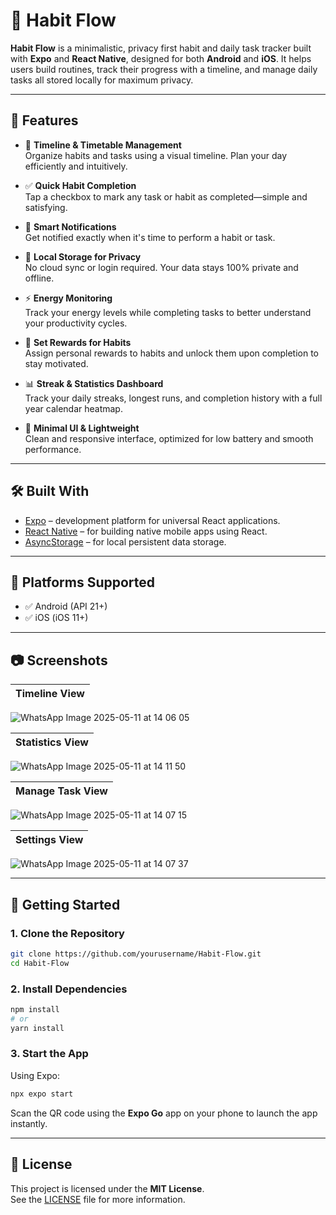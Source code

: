 # 📱 Habit Flow

**Habit Flow** is a minimalistic, privacy first habit and daily task tracker built with **Expo** and **React Native**, designed for both **Android** and **iOS**. It helps users build routines, track their progress with a timeline, and manage daily tasks all stored locally for maximum privacy.

---

## 🚀 Features

- 📅 **Timeline & Timetable Management**  
  Organize habits and tasks using a visual timeline. Plan your day efficiently and intuitively.

- ✅ **Quick Habit Completion**  
  Tap a checkbox to mark any task or habit as completed—simple and satisfying.

- 🔔 **Smart Notifications**  
  Get notified exactly when it's time to perform a habit or task.

- 🔐 **Local Storage for Privacy**  
  No cloud sync or login required. Your data stays 100% private and offline.

- ⚡ **Energy Monitoring**  
  Track your energy levels while completing tasks to better understand your productivity cycles.

- 🎯 **Set Rewards for Habits**  
  Assign personal rewards to habits and unlock them upon completion to stay motivated.

- 📊 **Streak & Statistics Dashboard**  
  Track your daily streaks, longest runs, and completion history with a full year calendar heatmap.

- 🌙 **Minimal UI & Lightweight**  
  Clean and responsive interface, optimized for low battery and smooth performance.

---

## 🛠️ Built With

- [Expo](https://expo.dev/) – development platform for universal React applications.
- [React Native](https://reactnative.dev/) – for building native mobile apps using React.
- [AsyncStorage](https://react-native-async-storage.github.io/async-storage/) – for local persistent data storage.

---

## 📱 Platforms Supported

- ✅ Android (API 21+)
- ✅ iOS (iOS 11+)

---

## 📷 Screenshots

| Timeline View | 
|:-------------:|
![WhatsApp Image 2025-05-11 at 14 06 05](https://github.com/user-attachments/assets/2ebf9800-2f30-4d88-9223-f9122060b176)

| Statistics View | 
|:-------------:|
![WhatsApp Image 2025-05-11 at 14 11 50](https://github.com/user-attachments/assets/086ca4aa-cdcc-43a9-b42b-53fb56603652)

| Manage Task View | 
|:-------------:|
![WhatsApp Image 2025-05-11 at 14 07 15](https://github.com/user-attachments/assets/c81297a2-d631-40ab-8486-ef1d0f45ba60)

| Settings View | 
|:-------------:|
![WhatsApp Image 2025-05-11 at 14 07 37](https://github.com/user-attachments/assets/26439d9a-a275-4722-a03b-aa69c3c9b608)

---

## 🚀 Getting Started

### 1. Clone the Repository

```bash
git clone https://github.com/yourusername/Habit-Flow.git
cd Habit-Flow
```

### 2. Install Dependencies

```bash
npm install
# or
yarn install
```

### 3. Start the App

Using Expo:

```bash
npx expo start
```

Scan the QR code using the **Expo Go** app on your phone to launch the app instantly.

---

## 📄 License

This project is licensed under the **MIT License**.  
See the [LICENSE](./LICENSE) file for more information.

